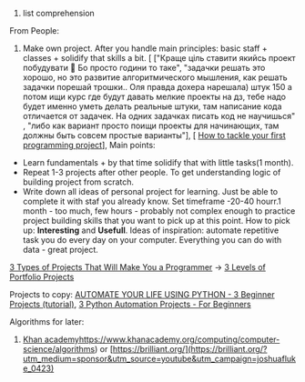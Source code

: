  1) list comprehension






From People:
1) Make own project. After you handle main principles: basic staff + classes + solidify that skills a bit. [ ["Краще ціль ставити якийсь проект побудувати 🙂 Бо просто години то таке", 
"задачки решать это хорошо, но это развитие алгоритмического мышления, как решать задачки порешай трошки.. Оля правда дохера нарешала) штук 150 а потом ищи курс где будут давать мелкие проекты на дз, тебе надо будет именно уметь делать реальные штуки, там написание кода отличается от задачек. На одних задачках писать код не научишься" , "либо как вариант просто поищи проекты для начинающих, там должны быть совсем простые варианты"], [ [How to tackle your first programming project](https://www.youtube.com/watch?v=h2jLEtVVlP0)], Main points:
- Learn fundamentals + by that time solidify that with little tasks(1 month).
- Repeat 1-3 projects after other people. To get understanding logic of building project from scratch.      
- Write down all ideas of personal project for learning. Just be able to complete it with staf you already know. Set timeframe -20-40 hourr.1  month - too much, few hours - probably not complex enough to practice project building skills that you want to pick up at this point. How to pick up: **Interesting**  and **Usefull**. Ideas of inspiration: automate repetitive task you do every day on your computer. Everything you can do with data - great project. 
                                                                                
                                                                                                            

[3 Types of Projects That Will Make You a Programmer](https://www.youtube.com/watch?v=RYE0QQKJI9o) -> [3 Levels of Portfolio Projects](https://github.com/andysterks/three-levels-of-projects) 

Projects to copy: [AUTOMATE YOUR LIFE USING PYTHON - 3 Beginner Projects (tutorial)](https://www.youtube.com/watch?v=ZRlbf5P2iMA), [3 Python Automation Projects - For Beginners](https://www.youtube.com/watch?v=Oz3W-LKfafE)    

                                                                                                              
                                                                                                              
                                                                                                              
                                                                                                              
                                                                                                        
Algorithms for later:
1) [Khan academy](https://www.khanacademy.org/computing/computer-science/algorithms)https://www.khanacademy.org/computing/computer-science/algorithms) or [https://brilliant.org/](https://brilliant.org/?utm_medium=sponsor&utm_source=youtube&utm_campaign=joshuafluke_0423)
